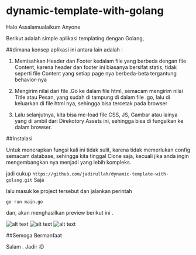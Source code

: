 # dynamic-template-with-golang


Halo Assalamualaikum Anyone

Berikut adalah simple aplikasi templating dengan Golang,

##dimana konsep aplikasi ini antara lain adalah :

1. Memisahkan Header dan Footer kedalam file yang berbeda dengan file Content, karena header dan footer ini biasanya bersifat statis, tidak seperti file Content yang setiap page nya berbeda-beta tergantung behavior-nya

2. Mengirim nilai dari file .Go ke dalam file html, semacam mengirim nilai Title atau Pesan, yang sudah di tampung di dalam file .go, lalu di keluarkan di file html nya, sehingga bisa tercetak pada browser

3. Lalu selanjutnya, kita bisa me-load file CSS, JS, Gambar atau lainya yang di ambil dari Direkotory Assets ini, sehingga bisa di fungsikan ke dalam browser.


##Instalasi

Untuk menerapkan fungsi kali ini tidak sulit, karena tidak memerlukan config semacam database, sehingga kita tinggal Clone saja, kecuali jika anda ingin mengembangkan nya menjadi yang lebih kompleks.

jadi cukup 
```https://github.com/jadirullah/dynamic-template-with-golang.git``` Saja 

lalu masuk ke project tersebut dan jalankan perintah

```go run main.go```

dan, akan menghasilkan preview berikut ini .

![alt text](https://github.com/jadirullah/dynamic-template-with-golang/blob/master/assets/images/view1.png)
![alt text](https://github.com/jadirullah/dynamic-template-with-golang/blob/master/assets/images/view2.png)
![alt text](https://github.com/jadirullah/dynamic-template-with-golang/blob/master/assets/images/view3.png)


##Semoga Bermanfaat


Salam . 
Jadir :D